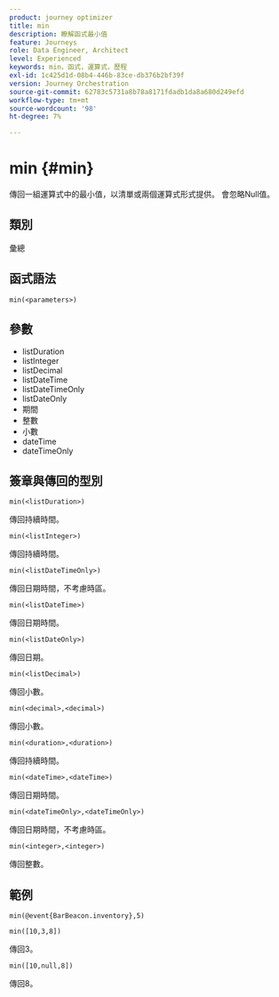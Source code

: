 ```yaml
---
product: journey optimizer
title: min
description: 瞭解函式最小值
feature: Journeys
role: Data Engineer, Architect
level: Experienced
keywords: min，函式，運算式，歷程
exl-id: 1c425d1d-08b4-446b-83ce-db376b2bf39f
version: Journey Orchestration
source-git-commit: 62783c5731a8b78a8171fdadb1da8a680d249efd
workflow-type: tm+mt
source-wordcount: '98'
ht-degree: 7%

---
```


# min {#min}

傳回一組運算式中的最小值，以清單或兩個運算式形式提供。 會忽略Null值。

## 類別

彙總

## 函式語法

`min(<parameters>)`

## 參數

* listDuration
* listInteger
* listDecimal
* listDateTime
* listDateTimeOnly
* listDateOnly
* 期間
* 整數
* 小數
* dateTime
* dateTimeOnly

## 簽章與傳回的型別

`min(<listDuration>)`

傳回持續時間。

`min(<listInteger>)`

傳回持續時間。

`min(<listDateTimeOnly>)`

傳回日期時間，不考慮時區。

`min(<listDateTime>)`

傳回日期時間。

`min(<listDateOnly>)`

傳回日期。

`min(<listDecimal>)`

傳回小數。

`min(<decimal>,<decimal>)`

傳回小數。

`min(<duration>,<duration>)`

傳回持續時間。

`min(<dateTime>,<dateTime>)`

傳回日期時間。

`min(<dateTimeOnly>,<dateTimeOnly>)`

傳回日期時間，不考慮時區。

`min(<integer>,<integer>)`

傳回整數。

## 範例

`min(@event{BarBeacon.inventory},5)`

`min([10,3,8])`

傳回3。

`min([10,null,8])`

傳回8。
